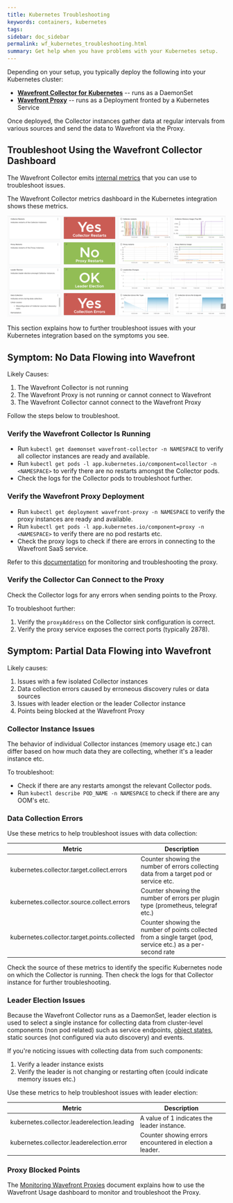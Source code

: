 ```yaml
---
title: Kubernetes Troubleshooting
keywords: containers, kubernetes
tags:
sidebar: doc_sidebar
permalink: wf_kubernetes_troubleshooting.html
summary: Get help when you have problems with your Kubernetes setup.
---
```



Depending on your setup, you typically deploy the following into your Kubernetes cluster:
* **[Wavefront Collector for Kubernetes](https://github.com/wavefrontHQ/wavefront-collector-for-kubernetes)** -- runs as a DaemonSet
* **[Wavefront Proxy](proxies.html)** -- runs as a Deployment fronted by a Kubernetes Service

Once deployed, the Collector instances gather data at regular intervals from various sources and send the data to Wavefront via the Proxy.

## Troubleshoot Using the Wavefront Collector Dashboard

The Wavefront Collector emits [internal metrics](https://github.com/wavefrontHQ/wavefront-collector-for-kubernetes/blob/master/docs/metrics.md#collector-health-metrics) that you can use to troubleshoot issues.

The Wavefront Collector metrics dashboard in the Kubernetes integration shows these metrics.

![screenshot of Kubernetes metrics](images/kubernetes_monitoring.png)


This section explains how to further troubleshoot issues with your Kubernetes integration based on the symptoms you see.

## Symptom: No Data Flowing into Wavefront

Likely Causes:
1. The Wavefront Collector is not running
2. The Wavefront Proxy is not running or cannot connect to Wavefront
3. The Wavefront Collector cannot connect to the Wavefront Proxy

Follow the steps below to troubleshoot.

### Verify the Wavefront Collector Is Running

* Run `kubectl get daemonset wavefront-collector -n NAMESPACE` to verify all collector instances are ready and available.
* Run `kubectl get pods -l app.kubernetes.io/component=collector -n <NAMESPACE>` to verify there are no restarts amongst the Collector pods.
* Check the logs for the Collector pods to troubleshoot further.

### Verify the Wavefront Proxy Deployment

* Run `kubectl get deployment wavefront-proxy -n NAMESPACE` to verify the proxy instances are ready and available.
* Run `kubectl get pods -l app.kubernetes.io/component=proxy -n <NAMESPACE>` to verify there are no pod restarts etc.
* Check the proxy logs to check if there are errors in connecting to the Wavefront SaaS service.

Refer to this [documentation](https://docs.wavefront.com/monitoring_proxies.html) for monitoring and troubleshooting the proxy.

### Verify the Collector Can Connect to the Proxy

Check the Collector logs for any errors when sending points to the Proxy.

To troubleshoot further:
1. Verify the `proxyAddress` on the Collector sink configuration is correct.
2. Verify the proxy service exposes the correct ports (typically 2878).

## Symptom: Partial Data Flowing into Wavefront

Likely causes:
1. Issues with a few isolated Collector instances
2. Data collection errors caused by erroneous discovery rules or data sources
3. Issues with leader election or the leader Collector instance
4. Points being blocked at the Wavefront Proxy

### Collector Instance Issues

The behavior of individual Collector instances (memory usage etc.) can differ based on how much data they are collecting, whether it's a leader instance etc.

To troubleshoot:
* Check if there are any restarts amongst the relevant Collector pods.
* Run `kubectl describe POD_NAME -n NAMESPACE` to check if there are any OOM's etc.

### Data Collection Errors

Use these metrics to help troubleshoot issues with data collection:

<table>
<tbody>
<thead>
<tr><th width="40%">Metric</th><th width="60%">Description</th></tr>
</thead>
<tr><td markdown="span">kubernetes.collector.target.collect.errors</td>
<td>Counter showing the number of errors collecting data from a target pod or service etc.</td></tr>
<tr>
<td markdown="span">kubernetes.collector.source.collect.errors</td>
<td>Counter showing the number of errors per plugin type (prometheus, telegraf etc.) </td></tr>
<tr>
<td markdown="span">kubernetes.collector.target.points.collected</td>
<td>Counter showing the number of points collected from a single target (pod, service etc.) as a per-second rate </td></tr>
</tbody>
</table>

Check the source of these metrics to identify the specific Kubernetes node on which the Collector is running. Then check the logs for that Collector instance for further troubleshooting.

### Leader Election Issues

Because the Wavefront Collector runs as a DaemonSet, leader election is used to select a single instance for collecting data from cluster-level components (non pod related) such as service endpoints, [object states](https://github.com/wavefrontHQ/wavefront-collector-for-kubernetes/blob/master/docs/metrics.md#kubernetes-state-source), static sources (not configured via auto discovery) and events.

If you're noticing issues with collecting data from such components:
1. Verify a leader instance exists
2. Verify the leader is not changing or restarting often (could indicate memory issues etc.)

Use these metrics to help troubleshoot issues with leader election:

<table>
<tbody>
<thead>
<tr><th width="40%">Metric</th><th width="60%">Description</th></tr>
</thead>
<tr><td markdown="span">kubernetes.collector.leaderelection.leading</td>
<td>A value of 1 indicates the leader instance.</td></tr>
<tr>
<td markdown="span">kubernetes.collector.leaderelection.error</td>
<td>Counter showing errors encountered in election a leader. </td></tr>
</tbody>
</table>


### Proxy Blocked Points

The [Monitoring Wavefront Proxies](monitoring_proxies.html) document explains how to use the Wavefront Usage dashboard to monitor and troubleshoot the Proxy.
